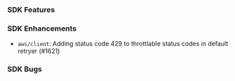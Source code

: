 ### SDK Features

### SDK Enhancements
* `aws/client`: Adding status code 429 to throttlable status codes in default retryer (#1621)

### SDK Bugs
